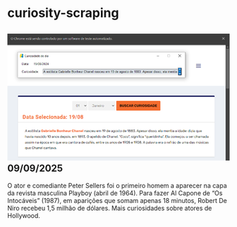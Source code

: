 # curiosity-scraping
![Budget](./execucao.png)
09/09/2025
-
O ator e comediante Peter Sellers foi o primeiro homem a aparecer na capa da revista masculina Playboy (abril de 1964). Para fazer Al Capone de “Os Intocáveis” (1987), em aparições que somam apenas 18 minutos, Robert De Niro recebeu 1,5 milhão de dólares. Mais curiosidades sobre atores de Hollywood.
